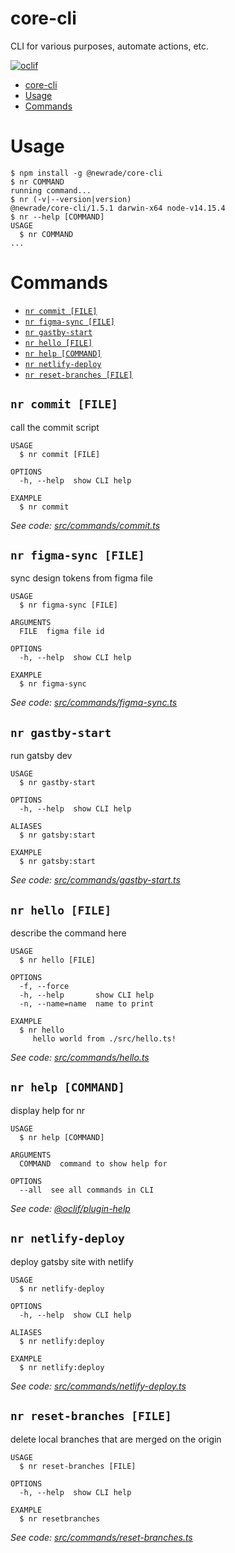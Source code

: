# core-cli

CLI for various purposes, automate actions, etc.

[![oclif](https://img.shields.io/badge/cli-oclif-brightgreen.svg)](https://oclif.io)

<!-- toc -->
* [core-cli](#core-cli)
* [Usage](#usage)
* [Commands](#commands)
<!-- tocstop -->

# Usage

<!-- usage -->
```sh-session
$ npm install -g @newrade/core-cli
$ nr COMMAND
running command...
$ nr (-v|--version|version)
@newrade/core-cli/1.5.1 darwin-x64 node-v14.15.4
$ nr --help [COMMAND]
USAGE
  $ nr COMMAND
...
```
<!-- usagestop -->

# Commands

<!-- commands -->
* [`nr commit [FILE]`](#nr-commit-file)
* [`nr figma-sync [FILE]`](#nr-figma-sync-file)
* [`nr gastby-start`](#nr-gastby-start)
* [`nr hello [FILE]`](#nr-hello-file)
* [`nr help [COMMAND]`](#nr-help-command)
* [`nr netlify-deploy`](#nr-netlify-deploy)
* [`nr reset-branches [FILE]`](#nr-reset-branches-file)

## `nr commit [FILE]`

call the commit script

```
USAGE
  $ nr commit [FILE]

OPTIONS
  -h, --help  show CLI help

EXAMPLE
  $ nr commit
```

_See code: [src/commands/commit.ts](https://github.com/newrade/newrade-core/tree/master/packages/core-design-system/blob/v1.5.1/src/commands/commit.ts)_

## `nr figma-sync [FILE]`

sync design tokens from figma file

```
USAGE
  $ nr figma-sync [FILE]

ARGUMENTS
  FILE  figma file id

OPTIONS
  -h, --help  show CLI help

EXAMPLE
  $ nr figma-sync
```

_See code: [src/commands/figma-sync.ts](https://github.com/newrade/newrade-core/tree/master/packages/core-design-system/blob/v1.5.1/src/commands/figma-sync.ts)_

## `nr gastby-start`

run gatsby dev

```
USAGE
  $ nr gastby-start

OPTIONS
  -h, --help  show CLI help

ALIASES
  $ nr gatsby:start

EXAMPLE
  $ nr gatsby:start
```

_See code: [src/commands/gastby-start.ts](https://github.com/newrade/newrade-core/tree/master/packages/core-design-system/blob/v1.5.1/src/commands/gastby-start.ts)_

## `nr hello [FILE]`

describe the command here

```
USAGE
  $ nr hello [FILE]

OPTIONS
  -f, --force
  -h, --help       show CLI help
  -n, --name=name  name to print

EXAMPLE
  $ nr hello
     hello world from ./src/hello.ts!
```

_See code: [src/commands/hello.ts](https://github.com/newrade/newrade-core/tree/master/packages/core-design-system/blob/v1.5.1/src/commands/hello.ts)_

## `nr help [COMMAND]`

display help for nr

```
USAGE
  $ nr help [COMMAND]

ARGUMENTS
  COMMAND  command to show help for

OPTIONS
  --all  see all commands in CLI
```

_See code: [@oclif/plugin-help](https://github.com/oclif/plugin-help/blob/v3.2.1/src/commands/help.ts)_

## `nr netlify-deploy`

deploy gatsby site with netlify

```
USAGE
  $ nr netlify-deploy

OPTIONS
  -h, --help  show CLI help

ALIASES
  $ nr netlify:deploy

EXAMPLE
  $ nr netlify:deploy
```

_See code: [src/commands/netlify-deploy.ts](https://github.com/newrade/newrade-core/tree/master/packages/core-design-system/blob/v1.5.1/src/commands/netlify-deploy.ts)_

## `nr reset-branches [FILE]`

delete local branches that are merged on the origin

```
USAGE
  $ nr reset-branches [FILE]

OPTIONS
  -h, --help  show CLI help

EXAMPLE
  $ nr resetbranches
```

_See code: [src/commands/reset-branches.ts](https://github.com/newrade/newrade-core/tree/master/packages/core-design-system/blob/v1.5.1/src/commands/reset-branches.ts)_
<!-- commandsstop -->
